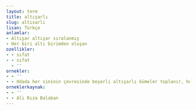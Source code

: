```yaml
---
layout: term
title: altışarlı
slug: altisarli
lisan: Türkçe
anlamlar:
- Altışar altışar sıralanmış
- Her biri altı birimden oluşan
ozellikler:
- - sıfat
- - sıfat
  - ''
ornekler:
- - ''
- - Odada her sininin çevresinde beşerli altışarlı kümeler toplanır, hocanın ‘haydi buyurun bayram yemeğine’ işaretiyle yemeye başlanır.
orneklerkaynak:
- - ''
- - Ali Rıza Balaban
---
```

